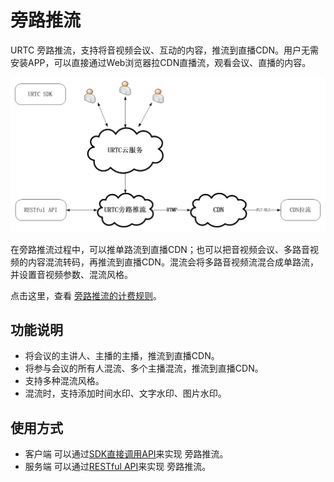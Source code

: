 # 旁路推流

URTC 旁路推流，支持将音视频会议、互动的内容，推流到直播CDN。用户无需安装APP，可以直接通过Web浏览器拉CDN直播流，观看会议、直播的内容。

![](/images/cdnSteamingImage/cdnSteamingV2.png)

在旁路推流过程中，可以推单路流到直播CDN；也可以把音视频会议、多路音视频的内容混流转码，再推流到直播CDN。混流会将多路音视频流混合成单路流，并设置音视频参数、混流风格。

点击这里，查看 [旁路推流的计费规则](urtc/price)。

## 功能说明

 - 将会议的主讲人、主播的主播，推流到直播CDN。 
 - 将参与会议的所有人混流、多个主播混流，推流到直播CDN。 
 - 支持多种混流风格。 
 - 混流时，支持添加时间水印、文字水印、图片水印。

## 使用方式

 - 客户端 可以通过[SDK直接调用API](urtc/cdnSteaming/cdnSteaming_SDK)来实现 旁路推流。
 - 服务端 可以通过[RESTful API](urtc/cdnSteaming/cdnSteaming_RESTful)来实现 旁路推流。
